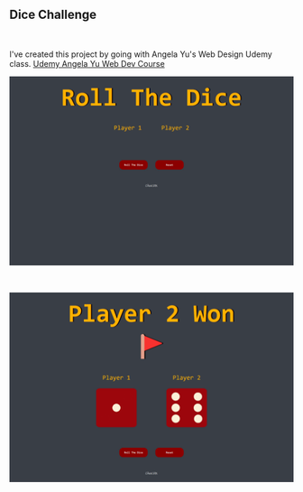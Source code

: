 ## Dice Challenge

<br>

I've created this project by going with Angela Yu's Web Design Udemy class. [Udemy Angela Yu Web Dev Course](https://www.udemy.com/course/the-complete-web-development-bootcamp/)

![Dice_1](https://github.com/cankskrk/DICE-CHALLENGE/blob/a818bdf3ce5e4b4a60e39a84ce88c211ea721860/images/diceChallenge1.png)

<br>

![Dice_2](https://github.com/cankskrk/DICE-CHALLENGE/blob/811d268b1ee8096de760fe86c0477c143fb83197/images/diceChallenge2.png)
